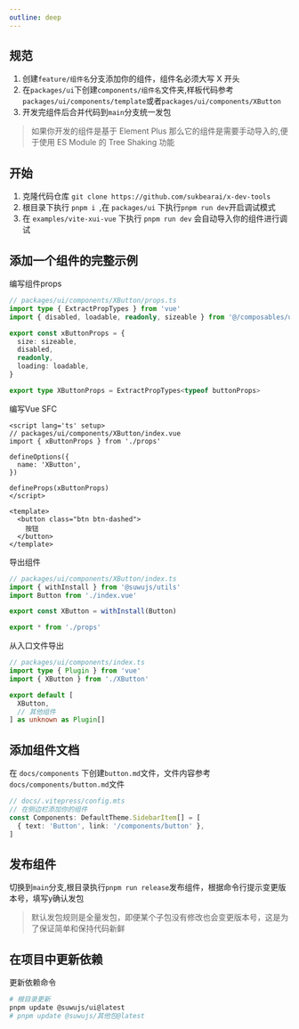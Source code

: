 ```yaml
---
outline: deep
---
```


## 规范

1. 创建`feature/组件名`分支添加你的组件，组件名必须大写 X 开头
2. 在`packages/ui`下创建`components/组件名`文件夹,样板代码参考`packages/ui/components/template`或者`packages/ui/components/XButton`
3. 开发完组件后合并代码到`main`分支统一发包

> 如果你开发的组件是基于 Element Plus 那么它的组件是需要手动导入的,便于使用 ES Module 的 Tree Shaking 功能

## 开始

1. 克隆代码仓库 `git clone https://github.com/sukbearai/x-dev-tools`
2. 根目录下执行 `pnpm i `,在 `packages/ui` 下执行`pnpm run dev`开启调试模式
3. 在 `examples/vite-xui-vue` 下执行 `pnpm run dev` 会自动导入你的组件进行调试

## 添加一个组件的完整示例

编写组件props

```ts
// packages/ui/components/XButton/props.ts
import type { ExtractPropTypes } from 'vue'
import { disabled, loadable, readonly, sizeable } from '@/composables/useProps'

export const xButtonProps = {
  size: sizeable,
  disabled,
  readonly,
  loading: loadable,
}

export type XButtonProps = ExtractPropTypes<typeof buttonProps>
```

编写Vue SFC

```vue
<script lang='ts' setup>
// packages/ui/components/XButton/index.vue
import { xButtonProps } from './props'

defineOptions({
  name: 'XButton',
})

defineProps(xButtonProps)
</script>

<template>
  <button class="btn btn-dashed">
    按钮
  </button>
</template>
```

导出组件

```ts
// packages/ui/components/XButton/index.ts
import { withInstall } from '@suwujs/utils'
import Button from './index.vue'

export const XButton = withInstall(Button)

export * from './props'
```

从入口文件导出

```ts
// packages/ui/components/index.ts
import type { Plugin } from 'vue'
import { XButton } from './XButton'

export default [
  XButton,
  // 其他组件
] as unknown as Plugin[]
```

## 添加组件文档

在 `docs/components` 下创建`button.md`文件，文件内容参考`docs/components/button.md`文件

```ts
// docs/.vitepress/config.mts
// 在侧边栏添加你的组件
const Components: DefaultTheme.SidebarItem[] = [
  { text: 'Button', link: '/components/button' },
]
```

## 发布组件

切换到`main`分支,根目录执行`pnpm run release`发布组件，根据命令行提示变更版本号，填写y确认发包

> 默认发包规则是全量发包，即便某个子包没有修改也会变更版本号，这是为了保证简单和保持代码新鲜

## 在项目中更新依赖

更新依赖命令

```bash [pnpm]
# 根目录更新
pnpm update @suwujs/ui@latest
# pnpm update @suwujs/其他包@latest
```
